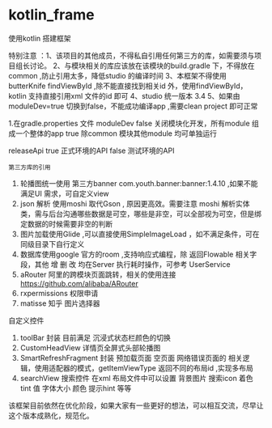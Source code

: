 # kotlin_frame
使用kotlin 搭建框架

 特别注意 ：1、该项目的其他成员，不得私自引用任何第三方的库，如需要须与项目组长讨论。
            2、与模块相关的库应该放在该模块的build.gradle 下，不得放在common ,防止引用太多，降低studio 的编译时间
            3、本框架不得使用butterKnife findViewById ,除不能直接找到相关id 外，使用findViewById，kotlin  支持直接引用xml 文件的id 即可
            4、studio 统一版本 3.4
            5、如果由moduleDev=true 切换到false，不能成功编译app ,需要clean project 即可正常

 1.在gradle.properties 文件
   moduleDev  false 关闭模块化开发，所有module 组成一个整体的app
              true  除common 模块其他module 均可单独运行

   releaseApi true  正式环境的API
              false  测试环境的API



    第三方库的引用

 1.  轮播图统一使用 第三方banner com.youth.banner:banner:1.4.10 ,如果不能满足UI 需求，可自定义view
 2.  json 解析 使用moshi 取代Gson , 原因更高效。需要注意 moshi 解析实体类，需与后台沟通哪些数据是可空，哪些是非空，可以全部视为可空，但是绑定数据的时候需要非空的判断
 3.  图片加载使用Glide ,可以直接使用SimpleImageLoad ，如不满足条件，可在同级目录下自行定义
 4.  数据库使用google 官方的room ,支持响应式编程，除 返回Flowable 相关字段，其他 增 删 改 均在Server 执行耗时操作，可参考 UserService
 5.  aRouter 阿里的跨模块页面跳转，相关的使用连接 https://github.com/alibaba/ARouter
 6.  rxpermissions 权限申请
 7.  matisse 知乎 图片选择器


  自定义控件
  1. toolBar 封装 目前满足 沉浸式状态栏颜色的切换
  2. CustomHeadView 详情页全屏式头部轮播图
  3. SmartRefreshFragment 封装 预加载页面 空页面 网络错误页面的 相关逻辑，使用适配器的模式，getItemViewType 返回不同的布局id ,实现多布局
  4. searchView 搜索控件 在xml 布局文件中可以设置 背景图片 搜索icon 着色 tint 值 字体大小 颜色 提示hint 等等



  该框架目前依然在优化阶段，如果大家有一些更好的想法，可以相互交流，尽早让这个版本成熟化，规范化。




